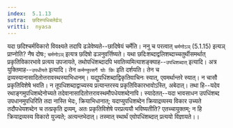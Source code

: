 ```yaml
---
index:  5.1.13
sutra:  छदिरुपधिबलेर्ढञ्
vritti:  nyasa
---
```


यदा छदिश्चर्मविकारो विवक्ष्यते तदापि ढञेवेष्यते--छादिषेयं चर्मेति। ननु च परत्वात् `चर्मणोऽञ्` (5.1.15) इत्यञ् प्राप्नोति? नैष दोषः; `चर्मणोऽञ्` इत्यत्र छदिषो ढञनुवर्त्तिष्यते।
यथा छदिःशब्दाद्वलिशब्दाच्चतुर्थीसमर्थात् प्रकृतिविकारभावे प्रत्यय उपजायते, तथोपधिंशब्दादपि भवतिव्यमित्याशङ्क्याह--`उपधिशब्दात्` इत्यादि। अत्र युक्तिमाह--`उपधीयते` इत्यादि। तेन `कर्मण्युपसर्गे घोः किः` इति दर्शयति। तेन च द्रव्यस्यानासादितोत्तरावस्थस्याभिधानम्। यद्युपधिंशब्दाद्विकृतिवाचिनः स्यात्, एवमर्थान्तरे स्यात्। न चासौ प्रकृतिविशेषे भवति। न तूपधिशब्दाद्वाच्यस्य प्रत्यान्तरस्य प्रकृतिविकारभावोऽस्ति, अबेदात्। तथा हि--यदेव रथाङ्गमुपधिशब्देनोच्यते तदेवानासादितोत्तरावस्थमौपधेयशब्देनापि। स्यादेतत्--यदा भावसाधन उपधिंशब्द उपधानमुपधिरिति तदा नास्ति भेदः, क्रियाभिधानात्; यदाप्युपधिशब्देन क्रियाद्रव्यस्य विकार उच्यते तदौपधेयशब्देन च तत्प्रकृति द्रव्यम्, अतः प्रकृतिविशेषे परप्रत्ययौ भविष्यतीति? एतच्चायुक्तम्; न हि क्रियाद्रव्यस्य विकारो युज्यते; अत्यन्तभेदात्। तस्मात् स्थार्थं एवोपधिंशब्दात् प्रत्ययो विज्ञायते।।

